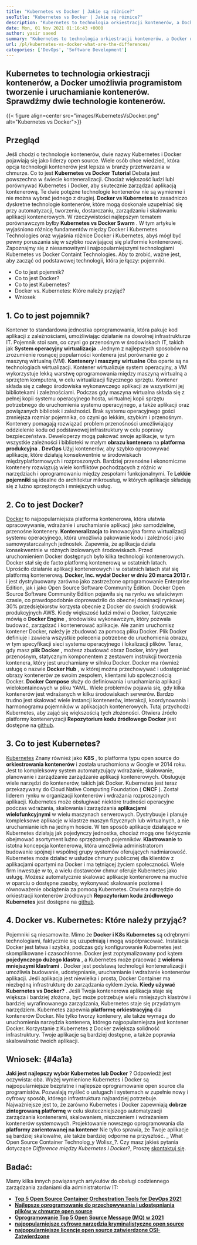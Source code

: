 ```yaml
---
title: "Kubernetes vs Docker | Jakie są różnice?" 
seoTitle: "Kubernetes vs Docker | Jakie są różnice?" 
description: "Kubernetes to technologia orkiestracji kontenerów, a Docker jest technologią do tworzenia i uruchamiania kontenerów. Przejrzyjmy Kubernetes vs Docker." 
date: Mon, 01 Nov 2021 01:16:43 +0000
author: yasir saeed
summary: "Kubernetes to technologia orkiestracji kontenerów, a Docker umożliwia programistom tworzenie i uruchamianie kontenerów. Sprawdźmy dwie technologie kontenerów." 
url: /pl/kubernetes-vs-docker-what-are-the-differences/
categories: ['DevOps', 'Software Development']
---
```


## Kubernetes to technologia orkiestracji kontenerów, a Docker umożliwia programistom tworzenie i uruchamianie kontenerów. Sprawdźmy dwie technologie kontenerów.

{{< figure align=center src="images/KubernetesVsDocker.png" alt="Kubernetes vs Docker">}}


##  **Przegląd**  
Jeśli chodzi o technologie kontenerów, dwie nazwy Kubernetes i Docker pojawiają się jako liderzy open source. Wiele osób chce wiedzieć, która opcja technologii kontenerów jest lepsza w branży przetwarzania w chmurze. Co to jest  **Kubernetes vs Docker**  **Tutorial** Debata jest powszechna w świecie konteneralizacji. Chociaż większość ludzi lubi porównywać Kubernetes i Docker, aby skutecznie zarządzać aplikacją kontenerową. Te dwie potężne technologie kontenerów nie są wymienne i nie można wybrać jednego z drugiej. **Docker vs Kubernetes** to zasadniczo dyskretne technologie kontenerów, które mogą doskonale uzupełniać się przy automatyzacji, tworzeniu, dostarczaniu, zarządzaniu i skalowaniu aplikacji kontenerowych. W rzeczywistości najlepszym tematem porównawczym byłby **Kubernetes vs Docker Swarm** .
W tym artykule wyjaśniono różnicę fundamentów między Docker i Kubernetes Technologies oraz wyjaśnia różnice Docker i Kubernetes, abyś mógł być pewny poruszania się w szybko rozwijającej się platformie kontenerowej. Zapoznajmy się z niesamowitymi i najpopularniejszymi technologiami Kubernetes vs Docker Containt Technologies. Aby to zrobić, ważne jest, aby zacząć od podstawowej technologii, która je łączy: pojemniki.
  * Co to jest pojemnik?
  * Co to jest Docker?
  * Co to jest Kubernetes?
  * Docker vs. Kubernetes: Które należy przyjąć?
  * Wniosek

## 1.  **Co to jest pojemnik?**  
Kontener to standardowa jednostka oprogramowania, która pakuje kod aplikacji z zależnościami, umożliwiając działanie na dowolnej infrastrukturze IT. Pojemnik stoi sam, co czyni go przenośnym w środowiskach IT, takich jak  **System operacyjny wirtualizacja** . Jednym z najlepszych sposobów na zrozumienie rosnącej popularności kontenera jest porównanie go z maszyną wirtualną (VM). **Kontenery i maszyny wirtualne**  Oba oparte są na technologiach wirtualizacji. Kontener wirtualizuje system operacyjny, a VM wykorzystuje lekką warstwę oprogramowania między maszyną wirtualną a sprzętem komputera, w celu wirtualizacji fizycznego sprzętu.
Kontener składa się z całego środowiska wykonawczego aplikacji ze wszystkimi jej bibliotekami i zależnościami. Podczas gdy maszyna wirtualna składa się z pełnej kopii systemu operacyjnego hosta, wirtualnej kopii sprzętu potrzebnego do uruchomienia systemu operacyjnego, a także aplikacji oraz powiązanych bibliotek i zależności. Brak systemu operacyjnego gości zmniejsza rozmiar pojemnika, co czyni go lekkim, szybkim i przenośnym. Kontenery pomagają rozwiązać problem przenośności umożliwiający oddzielenie kodu od podstawowej infrastruktury w celu poprawy bezpieczeństwa. Deweloperzy mogą pakować swoje aplikacje, w tym wszystkie zależności i biblioteki w małym  **obrazu kontenera** na **platforma produkcyjna**  .
 **DevOps** Użyj kontenerów, aby szybko opracowywać aplikacje, które działają konsekwentnie w środowiskach międzyplatformowych i rozproszonych. Bardziej przenośne i ekonomiczne kontenery rozwiązują wiele konfliktów pochodzących z różnic w narzędziach i oprogramowaniu między zespołami funkcjonalnymi. Te **Lekkie pojemniki** są idealne do architektur mikrousług, w których aplikacje składają się z luźno sprzężonych i mniejszych usług.

## 2.  **Co to jest Docker?**  
[Docker][1] to najpopularniejsza platforma kontenerowa, która ułatwia opracowywanie, wdrażanie i uruchamianie aplikacji jako samodzielne, przenośne kontenery.  **Konteneralizacja**  to innowacyjna forma wirtualizacji systemu operacyjnego, która umożliwia pakowanie kodu i zależności jako samowystarczalnych jednostek. Zapewnia, że ​​aplikacja działa konsekwentnie w różnych izolowanych środowiskach. Przed uruchomieniem Docker dostępnych było kilka technologii kontenerowych. Docker stał się de facto platformą kontenerową w ostatnich latach. Uprościło działanie aplikacji kontenerowych i w ostatnich latach stał się platformą kontenerową.
 **Docker, Inc. wydał Docker w dniu 20 marca 2013 r.** i jest dystrybuowany zarówno jako zastrzeżone oprogramowanie Enterprise Edition, jak i jako Open Source Software Community Edition. Docker Open Source Software Community Edition pojawiła się na rynku we właściwym czasie, co prawdopodobnie doprowadziło do obecnej dominacji rynkowej. 30% przedsiębiorstw korzysta obecnie z Docker do swoich środowisk produkcyjnych AWS.
Kiedy większość ludzi mówi o Docker, faktycznie mówią o  **Docker Engine** , środowisku wykonawczym, który pozwala budować, zarządzać i kontenerować aplikacje. Ale zanim uruchomisz kontener Docker, należy je zbudować za pomocą pliku Docker. Plik Docker definiuje i zawiera wszystkie polecenia potrzebne do uruchomienia obrazu, w tym specyfikacji sieci systemu operacyjnego i lokalizacji plików. Teraz, gdy masz  **plik Docker**  , możesz zbudować obraz Docker, który jest przenośnym, statycznym komponentem z zestawem instrukcji tworzenia kontenera, który jest uruchamiany w silniku Docker. Docker ma również usługę o nazwie  **Docker Hub**  , w której można przechowywać i udostępniać obrazy kontenerów ze swoim zespołem, klientami lub społecznością Docker. **Docker Compose**  służy do definiowania i uruchamiania aplikacji wielokontainowych w pliku YAML.
Wiele problemów pojawia się, gdy kilka kontenerów jest wdrażanych w kilku środowiskach serwerów. Bardzo trudno jest skalować wiele instancji kontenerów, interakcji, koordynowania i harmonogramu pojemników w aplikacjach kontenerowych. Tutaj przychodzi Kubernetes, aby zająć się większością tych złożoności. Otwiera źródło platformy konteneryzacji  **Repozytorium kodu źródłowego Docker**  jest dostępne na [github][2].

## 3.  **Co to jest Kubernetes?**  
[Kubernetes][3] Znany również jako  **K8S** , to platforma typu open source do  **orkiestrowania kontenerów**  i została uruchomiona w Google w 2014 roku. Jest to kompleksowy system automatyzujący wdrażanie, skalowanie, planowanie i zarządzanie zarządzanie aplikacji kontenerowych. Obsługuje wiele narzędzi do kontenerów, takich jak Docker. Kubernetes jest teraz przekazywany do Cloud Native Computing Foundation ( **CNCF**  ). Został liderem rynku w organizacji kontenerów i wdrażania rozproszonych aplikacji.
Kubernetes może obsługiwać niektóre trudności operacyjne podczas wdrażania, skalowania i zarządzania  **aplikacjami wielofunkcyjnymi** w wielu maszynach serwerowych. Dystrybuuje i planuje kompleksowe aplikacje w klastrze maszyn fizycznych lub wirtualnych, a nie uruchamianie ich na jednym hoście. W ten sposób aplikacje działające w Kubernetes działają jak pojedynczy jednostka, chociaż mogą one faktycznie obejmować asortyment luźno sprzężonych pojemników. **Klastrowanie**  to istotna koncepcja kontenerowa, która umożliwia administratorom budowanie spójnej i wspólnej grupy systemów oferujących nadmiarowość.
Kubernetes może działać w usłudze chmury publicznej dla klientów z aplikacjami opartymi na Docker i ma tętniącej życiem społeczności. Wiele firm inwestuje w to, a wielu dostawców chmur oferuje Kubernetes jako usługę. Możesz automatycznie skalować aplikacje kontenerowe na muchie w oparciu o dostępne zasoby, wykonywać skalowanie poziome i równoważenie obciążenia za pomocą Kubernetes. Otwiera narzędzie do orkiestracji kontenerów źródłowych  **Repozytorium kodu źródłowego Kubernetes**  jest dostępne na [github][4].

## 4. Docker vs. Kubernetes: Które należy przyjąć?
Pojemniki są niesamowite. Mimo że  **Docker i K8s Kubernetes** są odrębnymi technologiami, faktycznie się uzupełniają i mogą współpracować. Instalacja Docker jest łatwa i szybka, podczas gdy konfigurowanie Kubernetes jest skomplikowane i czasochłonne. Docker jest zoptymalizowany pod kątem  **pojedynczego dużego klastra**  , a Kubernetes może pracować z **wieloma mniejszymi klastrami**  . Docker jest podstawą technologii konteneralizacji i umożliwia budowanie, udostępnianie, uruchamianie i wdrażanie kontenerów aplikacji. Jeśli aplikacja jest niewielka i prosta, Docker Container ma niezbędną infrastrukturę do zarządzania cyklem życia.
 **Kiedy używać Kubernetes vs Docker?** . Jeśli Twoja kontenerowa aplikacja staje się większa i bardziej złożona, być może potrzebuje wielu mniejszych klastrów i bardziej wyrafinowanego zarządzania, Kubernetes staje się przydatnym narzędziem. Kubernetes zapewnia **platformę orkiestracyjną** dla kontenerów Docker. Nie tylko tworzy kontenery, ale także wymaga do uruchomienia narzędzia kontenera, którego najpopularniejsza jest kontener Docker. Korzystanie z Kubernetes z Docker zwiększa solidność infrastruktury. Twoje aplikacje są bardziej dostępne, a także poprawia skalowalność twoich aplikacji.

##  **Wniosek:**   {#4a1a}

 **Jaki jest najlepszy wybór Kubernetes lub Docker** ? Odpowiedź jest oczywista: oba. Wyżej wymienione Kubernetes i Docker są najpopularniejsze bezpłatne i najlepsze oprogramowanie open source dla programistów. Pozwalają myśleć o usługach i systemach w zupełnie nowy i cyfrowy sposób, którego infrastruktura najbardziej potrzebuje. Najważniejsze jest to, że zarówno Kubernetes i Docker zapewniają **dobrze zintegrowaną platformę** w celu skuteczniejszego automatyzacji zarządzania kontenerami, skalowaniem, niszczeniem i wdrażaniem kontenerów systemowych. Projektowanie nowszego oprogramowania dla **platformy zorientowanej na kontener** Nie tylko sprawia, że ​​Twoje aplikacje są bardziej skalowalne, ale także bardziej odporne na przyszłość.
_ What Open Source Container Technolog_y Wolisz_?. Czy masz jakieś pytania dotyczące _Difference między Kubernetes i Docker_?, Proszę [skontaktuj się][5].

## Badać:
Mamy kilka innych powiązanych artykułów do obsługi codziennego zarządzania zadaniami dla administratorów IT:
*  **[Top 5 Open Source Container Orchestration Tools for DevOps 2021][6]**  
*  **[Najlepsze oprogramowanie do przechowywania i udostępniania plików w chmurze open source][7]**  
*  **[Oprogramowanie Top 5 Open Source Message (MQ) w 2021][8]**  
*  **[najpopularniejsze cyfrowe narzędzia kryminalistyczne open source][9]**  
*  **[najpopularniejsze licencje open source zatwierdzone OSI-Zatwierdzone][10]**  



 [1]: https://www.docker.com/
 [2]: https://github.com/docker
 [3]: https://kubernetes.io/
 [4]: https://github.com/kubernetes/kubernetes
 [5]: mailto:yasir.saeed@aspose.com
 [6]: https://blog.containerize.com/devops/top-5-open-source-container-orchestration-tools-for-devops-in-2021/
 [7]: https://products.containerize.com/backup-and-sync/
 [8]: https://blog.containerize.com/message-queue-software/top-5-open-source-message-queue-software-in-2021/
 [9]: https://blog.containerize.com/digital-forensic-tools/top-5-open-source-digital-forensic-tools-in-2021/
 [10]: https://blog.containerize.com/licenses-standards/top-5-most-popular-osi-approved-open-source-licenses-of-2021/
